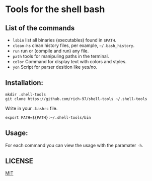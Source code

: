 # Tools for the shell bash

## List of the commands

-   `lsbin` list all binaries (executables) found in `$PATH`.
-   `clean-hs` clean history files, per example, `~/.bash_history`.
-   `run` run or (compile and run) any file.
-   `path` tools for manipuling paths in the terminal.
-   `color` Command for display text with colors and styles.
-   `yon` Script for parser desition like yes/no.

## Installation:

```shell
mkdir .shell-tools
git clone https://github.com/rich-97/shell-tools ~/.shell-tools
```

Write in your `.bashrc` file.

```shell
export PATH=${PATH}:~/.shell-tools/bin
```

## Usage:

For each command you can view the usage with the paramater `-h`.

## LICENSE

[MIT](https://github.com/rich-97/shell-tools/blob/master/LICENSE)

